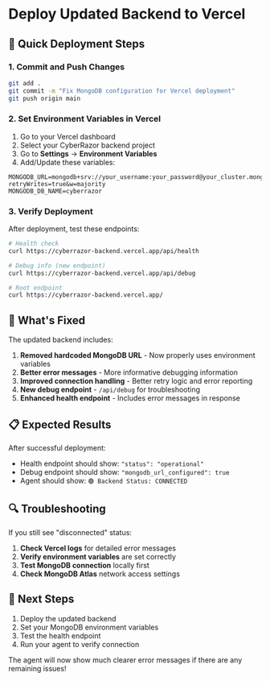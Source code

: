 # Deploy Updated Backend to Vercel

## 🚀 Quick Deployment Steps

### 1. Commit and Push Changes

```bash
git add .
git commit -m "Fix MongoDB configuration for Vercel deployment"
git push origin main
```

### 2. Set Environment Variables in Vercel

1. Go to your Vercel dashboard
2. Select your CyberRazor backend project
3. Go to **Settings** → **Environment Variables**
4. Add/Update these variables:

```
MONGODB_URL=mongodb+srv://your_username:your_password@your_cluster.mongodb.net/?retryWrites=true&w=majority
MONGODB_DB_NAME=cyberrazor
```

### 3. Verify Deployment

After deployment, test these endpoints:

```bash
# Health check
curl https://cyberrazor-backend.vercel.app/api/health

# Debug info (new endpoint)
curl https://cyberrazor-backend.vercel.app/api/debug

# Root endpoint
curl https://cyberrazor-backend.vercel.app/
```

## 🔧 What's Fixed

The updated backend includes:

1. **Removed hardcoded MongoDB URL** - Now properly uses environment variables
2. **Better error messages** - More informative debugging information
3. **Improved connection handling** - Better retry logic and error reporting
4. **New debug endpoint** - `/api/debug` for troubleshooting
5. **Enhanced health endpoint** - Includes error messages in response

## 📋 Expected Results

After successful deployment:

- Health endpoint should show: `"status": "operational"`
- Debug endpoint should show: `"mongodb_url_configured": true`
- Agent should show: `🟢 Backend Status: CONNECTED`

## 🔍 Troubleshooting

If you still see "disconnected" status:

1. **Check Vercel logs** for detailed error messages
2. **Verify environment variables** are set correctly
3. **Test MongoDB connection** locally first
4. **Check MongoDB Atlas** network access settings

## 🎯 Next Steps

1. Deploy the updated backend
2. Set your MongoDB environment variables
3. Test the health endpoint
4. Run your agent to verify connection

The agent will now show much clearer error messages if there are any remaining issues! 